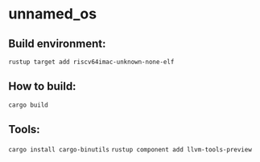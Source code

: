 # unnamed_os

## Build environment:
`rustup target add riscv64imac-unknown-none-elf`

## How to build:
`cargo build`

## Tools:
`cargo install cargo-binutils`
`rustup component add llvm-tools-preview`